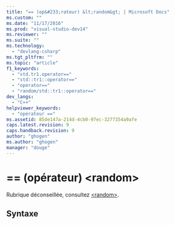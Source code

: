 ```yaml
---
title: "== (op&#233;rateur) &lt;random&gt; | Microsoft Docs"
ms.custom: ""
ms.date: "11/17/2016"
ms.prod: "visual-studio-dev14"
ms.reviewer: ""
ms.suite: ""
ms.technology: 
  - "devlang-csharp"
ms.tgt_pltfrm: ""
ms.topic: "article"
f1_keywords: 
  - "std.tr1.operator=="
  - "std::tr1::operator=="
  - "operator=="
  - "random/std::tr1::operator=="
dev_langs: 
  - "C++"
helpviewer_keywords: 
  - "opérateur =="
ms.assetid: 85de147a-214d-4cb0-97ec-3277354a9afe
caps.latest.revision: 9
caps.handback.revision: 9
author: "ghogen"
ms.author: "ghogen"
manager: "douge"
---
```

# == (op&#233;rateur) &lt;random&gt;
Rubrique déconseillée, consultez [\<random\>](../Topic/%3Crandom%3E.md).  
  
## Syntaxe